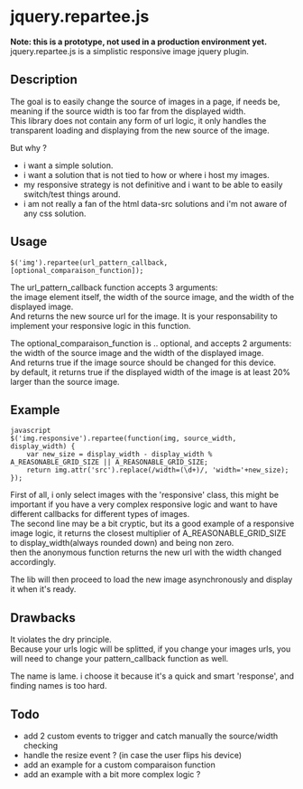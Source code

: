 jquery.repartee.js
==================

**Note: this is a prototype, not used in a production environment yet.**  
jquery.repartee.js is a simplistic responsive image jquery plugin.


Description
-----------

The goal is to easily change the source of images in a page, if needs be, meaning if the source width is too far from the displayed width.  
This library does not contain any form of url logic, it only handles the transparent loading and displaying from the new source of the image.

But why ?
- i want a simple solution.
- i want a solution that is not tied to how or where i host my images.
- my responsive strategy is not definitive and i want to be able to easily switch/test things around.
- i am not really a fan of the html data-src solutions and i'm not aware of any css solution.


Usage
-----

`$('img').repartee(url_pattern_callback, [optional_comparaison_function]);`

The url_pattern_callback function accepts 3 arguments:  
the image element itself, the width of the source image, and the width of the displayed image.  
And returns the new source url for the image. It is your responsability to implement your responsive logic in this function.

The optional_comparaison_function is .. optional, and accepts 2 arguments:  
the width of the source image and the width of the displayed image.  
And returns true if the image source should be changed for this device.  
by default, it returns true if the displayed width of the image is at least 20% larger than the source image.


Example
-------

```
javascript
$('img.responsive').repartee(function(img, source_width, display_width) { 
    var new_size = display_width - display_width % A_REASONABLE_GRID_SIZE || A_REASONABLE_GRID_SIZE; 
    return img.attr('src').replace(/width=(\d+)/, 'width='+new_size); 
});
```

First of all, i only select images with the 'responsive' class, this might be important if you have a very complex responsive logic and want to have different callbacks for different types of images.  
The second line may be a bit cryptic, but its a good example of a responsive image logic, it returns the closest multiplier of A_REASONABLE_GRID_SIZE to display_width(always rounded down) and being non zero.  
then the anonymous function returns the new url with the width changed accordingly. 
 
The lib will then proceed to load the new image asynchronously and display it when it's ready.


Drawbacks
---------

It violates the dry principle.  
Because your urls logic will be splitted, if you change your images urls, you will need to change your pattern_callback function as well. 

The name is lame. i choose it because it's a quick and smart 'response', and finding names is too hard.

Todo
----

* add 2 custom events to trigger and catch manually the source/width checking
* handle the resize event ? (in case the user flips his device)
* add an example for a custom comparaison function
* add an example with a bit more complex logic ?
